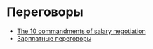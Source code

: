 # Переговоры
- [The 10 commandments of salary negotiation](https://www.lennysnewsletter.com/p/negotiating-comp)
- [Зарплатные переговоры](https://frey.su/salary-negotiations/)
